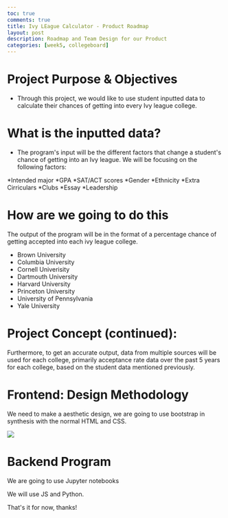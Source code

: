 ```yaml
---
toc: true
comments: true
title: Ivy LEague Calculator - Product Roadmap
layout: post
description: Roadmap and Team Design for our Product
categories: [week5, collegeboard]
---
```


# Project Purpose & Objectives

- Through this project, we would like to use student inputted data to calculate their chances of getting into every Ivy league college.

# What is the inputted data?

- The program's input will be the different factors that change a student's chance of getting into an Ivy league. We will be focusing on the following factors: 

*Intended major
*GPA
*SAT/ACT scores
*Gender
*Ethnicity
*Extra Cirriculars
*Clubs
*Essay
*Leadership

# How are we going to do this

The output of the program will be in the format of a percentage chance of getting accepted into each ivy league college. 

- Brown University
- Columbia University
- Cornell Univerisity
- Dartmouth University
- Harvard University
- Princeton University
- University of Pennsylvania
- Yale University

# Project Concept (continued):

Furthermore, to get an accurate output, data from multiple sources will be used for each college, primarily acceptance rate data over the past 5 years for each college, based on the student data mentioned previously. 

# Frontend: Design Methodology

We need to make a aesthetic design, we are going to use bootstrap in synthesis with the normal HTML and CSS.

![]({{site.baseurl}}/images/ivyleague.png"https://github.com/fastai/fastpages")

# Backend Program 

We are going to use Jupyter notebooks

We will use JS and Python.

That's it for now, thanks!